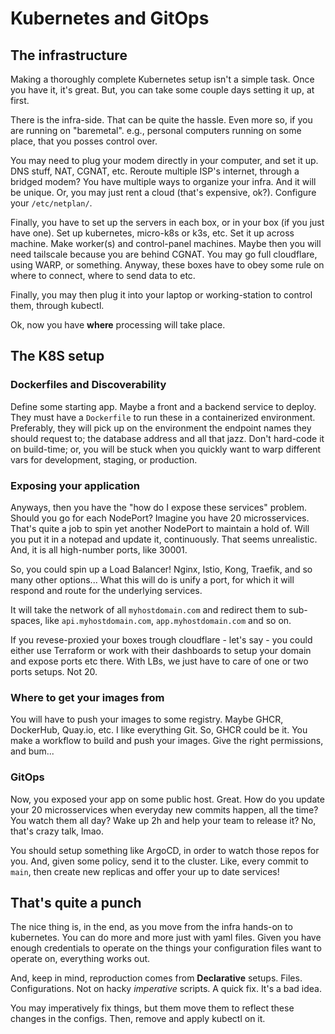 # Kubernetes and GitOps

## The infrastructure 

Making a thoroughly complete Kubernetes setup isn't a simple task. Once you have it, it's great. But, you can take some couple days setting it up, at first.

There is the infra-side. That can be quite the hassle. Even more so, if you are running on "baremetal". e.g., personal computers running on some place, that you posses control over.

You may need to plug your modem directly in your computer, and set it up. DNS stuff, NAT, CGNAT, etc. Reroute multiple ISP's internet, through a bridged modem? You have multiple ways to organize your infra. And it will be unique. Or, you may just rent a cloud (that's expensive, ok?). Configure your `/etc/netplan/`.

Finally, you have to set up the servers in each box, or in your box (if you just have one). Set up kubernetes, micro-k8s or k3s, etc. Set it up across machine. Make worker(s) and control-panel machines. Maybe then you will need tailscale because you are behind CGNAT. You may go full cloudflare, using WARP, or something. Anyway, these boxes have to obey some rule on where to connect, where to send data to etc.

Finally, you may then plug it into your laptop or working-station to control them, through kubectl.

Ok, now you have **where** processing will take place.

## The K8S setup

### Dockerfiles and Discoverability

Define some starting app. Maybe a front and a backend service to deploy. They must have a `Dockerfile` to run these in a containerized environment. Preferably, they will pick up on the environment the endpoint names they should request to; the database address and all that jazz. Don't hard-code it on build-time; or, you will be stuck when you quickly want to warp different vars for development, staging, or production.

### Exposing your application

Anyways, then you have the "how do I expose these services" problem. Should you go for each NodePort? Imagine you have 20 microsservices. That's quite a job to spin yet another NodePort to maintain a hold of. Will you put it in a notepad and update it, continuously. That seems unrealistic. And, it is all high-number ports, like 30001.

So, you could spin up a Load Balancer! Nginx, Istio, Kong, Traefik, and so many other options... What this will do is unify a port, for which it will respond and route for the underlying services. 

It will take the network of all `myhostdomain.com` and redirect them to sub-spaces, like `api.myhostdomain.com`, `app.myhostdomain.com` and so on.

If you revese-proxied your boxes trough cloudflare - let's say - you could either use Terraform or work with their dashboards to setup your domain and expose ports etc there. With LBs, we just have to care of one or two ports setups. Not 20.

### Where to get your images from

You will have to push your images to some registry. Maybe GHCR, DockerHub, Quay.io, etc. I like everything Git. So, GHCR could be it. You make a workflow to build and push your images. Give the right permissions, and bum...

### GitOps

Now, you exposed your app on some public host. Great. How do you update your 20 microsservices when everyday new commits happen, all the time? You watch them all day? Wake up 2h and help your team to release it? No, that's crazy talk, lmao.

You should setup something like ArgoCD, in order to watch those repos for you. And, given some policy, send it to the cluster. Like, every commit to `main`, then create new replicas and offer your up to date services!

## That's quite a punch

The nice thing is, in the end, as you move from the infra hands-on to kubernetes. You can do more and more just with yaml files. Given you have enough credentials to operate on the things your configuration files want to operate on, everything works out.

And, keep in mind, reproduction comes from **Declarative** setups. Files. Configurations. Not on hacky *imperative* scripts. A quick fix. It's a bad idea.

You may imperatively fix things, but them move them to reflect these changes in the configs. Then, remove and apply kubectl on it.
